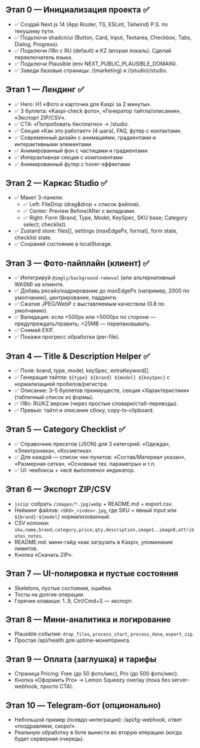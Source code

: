 ## Этап 0 — Инициализация проекта ✅
- ✅ Создай Next.js 14 (App Router, TS, ESLint, Tailwind) P.S. по текушему пути.
- ✅ Подключи shadcn/ui (Button, Card, Input, Textarea, Checkbox, Tabs, Dialog, Progress).
- ✅ Подключи i18n с RU (default) и KZ (вторая локаль). Сделай переключатель языка.
- ✅ Подключи Plausible (env NEXT_PUBLIC_PLAUSIBLE_DOMAIN).
- ✅ Заведи базовые страницы: /(marketing) и /(studio)/studio.

## Этап 1 — Лендинг ✅
- ✅ Hero: H1 «Фото и карточки для Kaspi за 2 минуты».
- ✅ 3 буллета: «Kaspi-check фото», «Генератор тайтла/описания», «Экспорт ZIP/CSV».
- ✅ CTA: «Попробовать бесплатно» → /studio.
- ✅ Секция «Как это работает» (4 шага), FAQ, футер с контактами.
- ✅ Современный дизайн с анимациями, градиентами и интерактивными элементами
- ✅ Анимированный фон с частицами и градиентами
- ✅ Интерактивная секция с компонентами
- ✅ Анимированный футер с hover-эффектами

## Этап 2 — Каркас Studio ✅
- ✅ Макет 3-панели:
  - ✅ Left: FileDrop (drag&drop + список файлов).
  - ✅ Center: Preview Before/After с вкладками.
  - ✅ Right: Form (Brand, Type, Model, KeySpec, SKU base; Category select; checklist).
- ✅ Zustand store: files[], settings (maxEdgePx, format), form state, checklist state.
- ✅ Сохраняй состояние в localStorage.

## Этап 3 — Фото-пайплайн (клиент) ✅
- ✅ Интегрируй `@imgly/background-removal` (или альтернативный WASM) на клиенте.
- ✅ Добавь ресайз/кадрирование до maxEdgePx (например, 2000 по умолчанию), центрирование, паддинги.
- ✅ Сжатие JPEG/WebP с выставляемым качеством (0.8 по умолчанию).
- ✅ Валидация: если <500px или >5000px по стороне — предупреждать/править; >25MB — перепаковывать.
- ✅ Снимай EXIF.
- ✅ Покажи прогресс обработки (per-file).

## Этап 4 — Title & Description Helper ✅
- ✅ Поля: brand, type, model, keySpec, extraKeyword[].
- ✅ Генерация тайтла: `${type} ${brand} ${model} ${keySpec}` с нормализацией пробелов/регистра.
- ✅ Описание: 3–5 буллетов преимуществ, секция «Характеристики» (табличный список из формы).
- ✅ i18n: RU/KZ версии (через простые словари/стаб-переводы).
- ✅ Превью: тайтл и описание сбоку, copy-to-clipboard.

## Этап 5 — Category Checklist ✅
- ✅ Справочник пресетов (JSON) для 3 категорий: «Одежда», «Электроника», «Косметика».
- ✅ Для каждой — список чек-пунктов: «Состав/Материал указан», «Размерная сетка», «Основные тех. параметры» и т.п.
- ✅ UI: чекбоксы + «всё выполнено» индикатор.

## Этап 6 — Экспорт ZIP/CSV
- `jszip`: собрать `/images/*.jpg|webp` + README.md + export.csv.
- Нейминг файлов: `<SKU>_<index>.jpg`, где SKU = явный input или `${brand}-${model}` нормализованный.
- CSV колонки: `sku,name,brand,category,price,qty,description,image1..image8,attributes_notes`.
- README.md: мини-гайд «как загрузить в Kaspi», упоминание лимитов.
- Кнопка «Скачать ZIP».

## Этап 7 — UI-полировка и пустые состояния
- Skeletons, пустые состояния, ошибки.
- Тосты на долгие операции.
- Горячие клавиши: 1..9, Ctrl/Cmd+S — экспорт.

## Этап 8 — Мини-аналитика и логирование
- Plausible события: `drop_files`, `process_start`, `process_done`, `export_zip`.
- Простая /api/health для uptime-мониторинга.

## Этап 9 — Оплата (заглушка) и тарифы
- Страница Pricing: Free (до 50 фото/мес), Pro (до 500 фото/мес).
- Кнопка «Оформить Pro» → Lemon Squeezy overlay (пока без server-webhook, просто CTA).

## Этап 10 — Telegram-бот (опционально)
- Небольшой пример (псевдо-интеграция): /api/tg-webhook, ответ «поздравляем, скоро!».
- Реальную обработку в боте вынести во вторую итерацию (когда будет серверная очередь).
